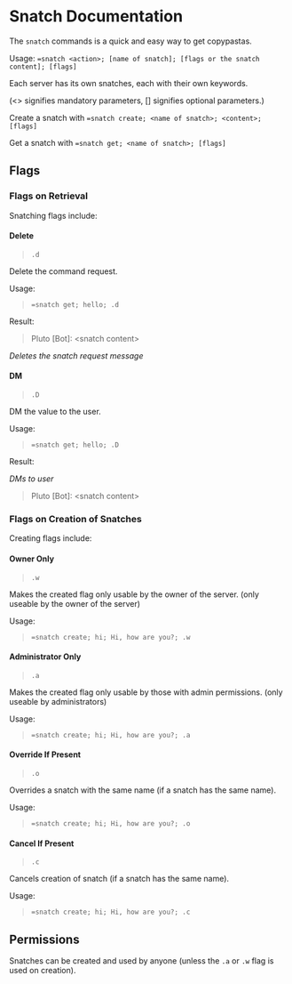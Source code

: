 # Snatch Documentation

The `snatch` commands is a quick and easy way to get copypastas. 

Usage: `=snatch <action>; [name of snatch]; [flags or the snatch content]; [flags]`

Each server has its own snatches, each with their own keywords.

(<> signifies mandatory parameters, [] signifies optional parameters.)

Create a snatch with
`=snatch create; <name of snatch>; <content>; [flags]`

Get a snatch with
`=snatch get; <name of snatch>; [flags]`

## Flags

### Flags on Retrieval

Snatching flags include:

#### Delete

>  `.d`

Delete the command request.

Usage:
> `=snatch get; hello; .d`

Result:

> Pluto \[Bot\]: \<snatch content\>  

*Deletes the snatch request message*  

#### DM

> `.D`

DM the value to the user.

Usage:
> `=snatch get; hello; .D`

Result:

*DMs to user*

> Pluto \[Bot\]: \<snatch content\>  

### Flags on Creation of Snatches

Creating flags include:

#### Owner Only

> `.w`

Makes the created flag only usable by the owner of the server. (only useable by the owner of the server)

Usage:
> `=snatch create; hi; Hi, how are you?; .w`

#### Administrator Only

> `.a`

Makes the created flag only usable by those with admin permissions. (only useable by administrators)

Usage:
> `=snatch create; hi; Hi, how are you?; .a`

#### Override If Present

> `.o`

Overrides a snatch with the same name (if a snatch has the same name).

Usage:
> `=snatch create; hi; Hi, how are you?; .o`

#### Cancel If Present

> `.c`

Cancels creation of snatch (if a snatch has the same name).

Usage:
> `=snatch create; hi; Hi, how are you?; .c`

## Permissions

Snatches can be created and used by anyone (unless the `.a` or `.w` flag is used on creation).
